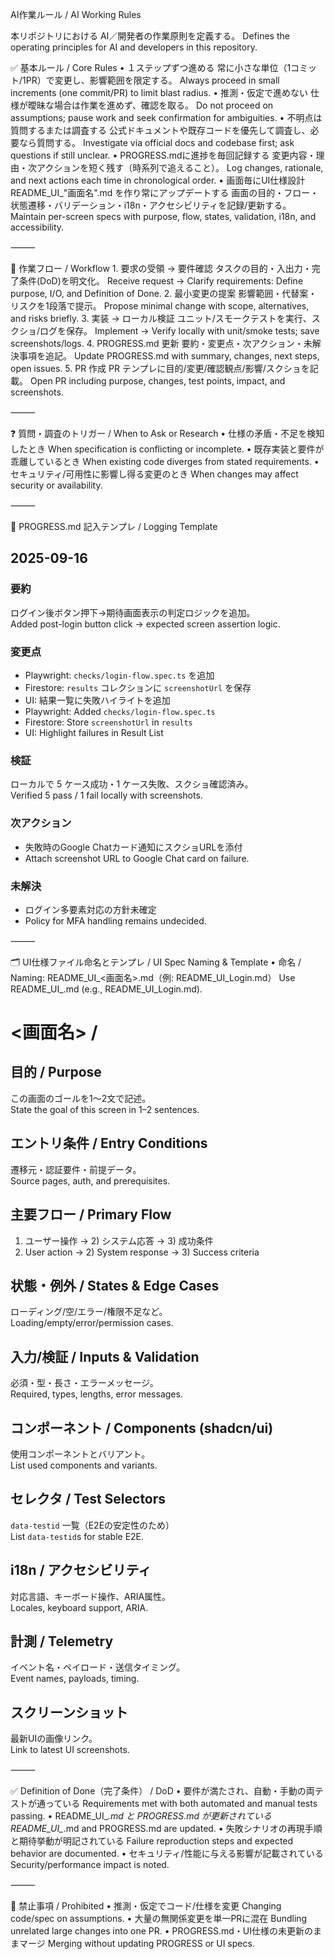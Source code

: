 AI作業ルール / AI Working Rules

本リポジトリにおける AI／開発者の作業原則を定義する。
Defines the operating principles for AI and developers in this repository.

✅ 基本ルール / Core Rules
	•	１ステップずつ進める
常に小さな単位（1コミット/1PR）で変更し、影響範囲を限定する。
Always proceed in small increments (one commit/PR) to limit blast radius.
	•	推測・仮定で進めない
仕様が曖昧な場合は作業を進めず、確認を取る。
Do not proceed on assumptions; pause work and seek confirmation for ambiguities.
	•	不明点は質問するまたは調査する
公式ドキュメントや既存コードを優先して調査し、必要なら質問する。
Investigate via official docs and codebase first; ask questions if still unclear.
	•	PROGRESS.mdに進捗を毎回記録する
変更内容・理由・次アクションを短く残す（時系列で追えること）。
Log changes, rationale, and next actions each time in chronological order.
	•	画面毎にUI仕様設計 README_UI_"画面名".md を作り常にアップデートする
画面の目的・フロー・状態遷移・バリデーション・i18n・アクセシビリティを記録/更新する。
Maintain per-screen specs with purpose, flow, states, validation, i18n, and accessibility.

⸻

🔁 作業フロー / Workflow
	1.	要求の受領 → 要件確認
タスクの目的・入出力・完了条件(DoD)を明文化。
Receive request → Clarify requirements: Define purpose, I/O, and Definition of Done.
	2.	最小変更の提案
影響範囲・代替案・リスクを1段落で提示。
Propose minimal change with scope, alternatives, and risks briefly.
	3.	実装 → ローカル検証
ユニット/スモークテストを実行、スクショ/ログを保存。
Implement → Verify locally with unit/smoke tests; save screenshots/logs.
	4.	PROGRESS.md 更新
要約・変更点・次アクション・未解決事項を追記。
Update PROGRESS.md with summary, changes, next steps, open issues.
	5.	PR 作成
PR テンプレに目的/変更/確認観点/影響/スクショを記載。
Open PR including purpose, changes, test points, impact, and screenshots.

⸻

❓ 質問・調査のトリガー / When to Ask or Research
	•	仕様の矛盾・不足を検知したとき
When specification is conflicting or incomplete.
	•	既存実装と要件が乖離しているとき
When existing code diverges from stated requirements.
	•	セキュリティ/可用性に影響し得る変更のとき
When changes may affect security or availability.

⸻

🧾 PROGRESS.md 記入テンプレ / Logging Template

## 2025-09-16
### 要約
ログイン後ボタン押下→期待画面表示の判定ロジックを追加。  
Added post-login button click → expected screen assertion logic.

### 変更点
- Playwright: `checks/login-flow.spec.ts` を追加  
- Firestore: `results` コレクションに `screenshotUrl` を保存  
- UI: 結果一覧に失敗ハイライトを追加  
- Playwright: Added `checks/login-flow.spec.ts`  
- Firestore: Store `screenshotUrl` in `results`  
- UI: Highlight failures in Result List

### 検証
ローカルで 5 ケース成功・1 ケース失敗、スクショ確認済み。  
Verified 5 pass / 1 fail locally with screenshots.

### 次アクション
- 失敗時のGoogle Chatカード通知にスクショURLを添付  
- Attach screenshot URL to Google Chat card on failure.

### 未解決
- ログイン多要素対応の方針未確定  
- Policy for MFA handling remains undecided.


⸻

🗂 UI仕様ファイル命名とテンプレ / UI Spec Naming & Template
	•	命名 / Naming: README_UI_<画面名>.md（例: README_UI_Login.md）
Use README_UI_<Screen>.md (e.g., README_UI_Login.md).

# <画面名> / <Screen Name>

## 目的 / Purpose
この画面のゴールを1～2文で記述。  
State the goal of this screen in 1–2 sentences.

## エントリ条件 / Entry Conditions
遷移元・認証要件・前提データ。  
Source pages, auth, and prerequisites.

## 主要フロー / Primary Flow
1) ユーザー操作 → 2) システム応答 → 3) 成功条件  
1) User action → 2) System response → 3) Success criteria

## 状態・例外 / States & Edge Cases
ローディング/空/エラー/権限不足など。  
Loading/empty/error/permission cases.

## 入力/検証 / Inputs & Validation
必須・型・長さ・エラーメッセージ。  
Required, types, lengths, error messages.

## コンポーネント / Components (shadcn/ui)
使用コンポーネントとバリアント。  
List used components and variants.

## セレクタ / Test Selectors
`data-testid` 一覧（E2Eの安定性のため）  
List `data-testid`s for stable E2E.

## i18n / アクセシビリティ
対応言語、キーボード操作、ARIA属性。  
Locales, keyboard support, ARIA.

## 計測 / Telemetry
イベント名・ペイロード・送信タイミング。  
Event names, payloads, timing.

## スクリーンショット
最新UIの画像リンク。  
Link to latest UI screenshots.


⸻

✅ Definition of Done（完了条件） / DoD
	•	要件が満たされ、自動・手動の両テストが通っている
Requirements met with both automated and manual tests passing.
	•	README_UI_*.md と PROGRESS.md が更新されている
README_UI_*.md and PROGRESS.md are updated.
	•	失敗シナリオの再現手順と期待挙動が明記されている
Failure reproduction steps and expected behavior are documented.
	•	セキュリティ/性能に与える影響が記載されている
Security/performance impact is noted.

⸻

🚫 禁止事項 / Prohibited
	•	推測・仮定でコード/仕様を変更
Changing code/spec on assumptions.
	•	大量の無関係変更を単一PRに混在
Bundling unrelated large changes into one PR.
	•	PROGRESS.md・UI仕様の未更新のままマージ
Merging without updating PROGRESS or UI specs.